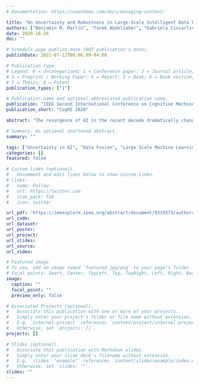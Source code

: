 ```yaml
---
# Documentation: https://wowchemy.com/docs/managing-content/

title: "On Uncertainty and Robustness in Large-Scale Intelligent Data Fusion Systems"
authors: ["Benjamin M. Marlin", "Tarek Abdelzaher", "Gabriela Ciocarlie", "Adam D. Cobb", "Mark Dennison", "Brian Jalaian",  "Lance Kaplan", "Tiffany Raber", "Adrienne Raglin", "Piyush K. Sharma", " Mani Srivastava" , "Theron Trout", "Meet P. Vadera","Maggie Wigness"]
date: 2020-10-28
doi: ""

# Schedule page publish date (NOT publication's date).
publishDate: 2021-07-12T00:06:09-04:00

# Publication type.
# Legend: 0 = Uncategorized; 1 = Conference paper; 2 = Journal article;
# 3 = Preprint / Working Paper; 4 = Report; 5 = Book; 6 = Book section;
# 7 = Thesis; 8 = Patent
publication_types: ["1"]

# Publication name and optional abbreviated publication name.
publication: "IEEE Second International Conference on Cognitive Machine Intelligence "
publication_short: "CogMI 2020"

abstract: "The resurgence of AI in the recent decade dramatically changes the design of modern sensor data fusion systems, leading to new challenges, opportunities, and research directions. One of these challenges is the management of uncertainty. This paper develops a framework to reason about sources of uncertainty, develops representations of uncertainty, and investigates uncertainty mitigation strategies in modern intelligent data processing systems. Insights are developed into workflow composition that maximizes efficacy at accomplishing mission goals despite the sources of uncertainty, while leveraging a collaboration of humans, algorithms, and machine learning components."

# Summary. An optional shortened abstract.
summary: ""

tags: ["Uncertainty in AI", "Data Fusion", "Large Scale Machine Learning"]
categories: []
featured: false

# Custom links (optional).
#   Uncomment and edit lines below to show custom links.
# links:
# - name: Follow
#   url: https://twitter.com
#   icon_pack: fab
#   icon: twitter

url_pdf: 'https://ieeexplore.ieee.org/abstract/document/9319373/authors#authors'
url_code:
url_dataset:
url_poster:
url_project:
url_slides:
url_source:
url_video:

# Featured image
# To use, add an image named `featured.jpg/png` to your page's folder. 
# Focal points: Smart, Center, TopLeft, Top, TopRight, Left, Right, BottomLeft, Bottom, BottomRight.
image:
  caption: ""
  focal_point: ""
  preview_only: false

# Associated Projects (optional).
#   Associate this publication with one or more of your projects.
#   Simply enter your project's folder or file name without extension.
#   E.g. `internal-project` references `content/project/internal-project/index.md`.
#   Otherwise, set `projects: []`.
projects: []

# Slides (optional).
#   Associate this publication with Markdown slides.
#   Simply enter your slide deck's filename without extension.
#   E.g. `slides: "example"` references `content/slides/example/index.md`.
#   Otherwise, set `slides: ""`.
slides: ""
---
```

